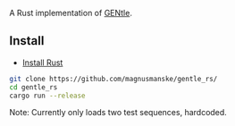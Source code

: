 A Rust implementation of [GENtle](https://github.com/GENtle-persons/gentle-m).

## Install
- [Install Rust](https://www.rust-lang.org/tools/install)
```bash
git clone https://github.com/magnusmanske/gentle_rs/
cd gentle_rs
cargo run --release
```
Note: Currently only loads two test sequences, hardcoded.
